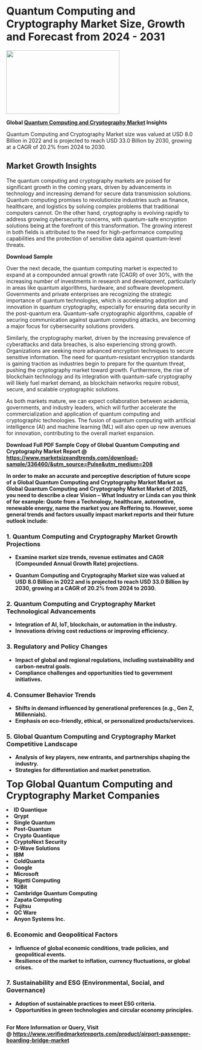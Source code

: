 <H1>Quantum Computing and Cryptography Market Size, Growth and Forecast from 2024 - 2031</H1><img class="aligncenter size-medium wp-image-584254" src="https://thirdeyenews.in/wp-content/uploads/2024/09/Global-Market-Research-300x168.jpeg" alt="" width="300" height="168" /><p><strong>Global&nbsp;<a href="https://www.marketsizeandtrends.com/download-sample/336460/&amp;utm_source=Pulse&amp;utm_medium=208">Quantum Computing and Cryptography Market</a> Insights</strong></p><p>Quantum Computing and Cryptography Market size was valued at USD 8.0 Billion in 2022 and is projected to reach USD 33.0 Billion by 2030, growing at a CAGR of 20.2% from 2024 to 2030.</p><p><h2>Market Growth Insights</h2> <p>The quantum computing and cryptography markets are poised for significant growth in the coming years, driven by advancements in technology and increasing demand for secure data transmission solutions. Quantum computing promises to revolutionize industries such as finance, healthcare, and logistics by solving complex problems that traditional computers cannot. On the other hand, cryptography is evolving rapidly to address growing cybersecurity concerns, with quantum-safe encryption solutions being at the forefront of this transformation. The growing interest in both fields is attributed to the need for high-performance computing capabilities and the protection of sensitive data against quantum-level threats.</p> <p><strong>Download Sample</strong></p> <p>Over the next decade, the quantum computing market is expected to expand at a compounded annual growth rate (CAGR) of over 30%, with the increasing number of investments in research and development, particularly in areas like quantum algorithms, hardware, and software development. Governments and private enterprises are recognizing the strategic importance of quantum technologies, which is accelerating adoption and innovation in quantum cryptography, especially for ensuring data security in the post-quantum era. Quantum-safe cryptographic algorithms, capable of securing communication against quantum computing attacks, are becoming a major focus for cybersecurity solutions providers.</p> <p>Similarly, the cryptography market, driven by the increasing prevalence of cyberattacks and data breaches, is also experiencing strong growth. Organizations are seeking more advanced encryption techniques to secure sensitive information. The need for quantum-resistant encryption standards is gaining traction as industries begin to prepare for the quantum threat, pushing the cryptography market toward growth. Furthermore, the rise of blockchain technology and its integration with quantum-safe cryptography will likely fuel market demand, as blockchain networks require robust, secure, and scalable cryptographic solutions.</p> <p>As both markets mature, we can expect collaboration between academia, governments, and industry leaders, which will further accelerate the commercialization and application of quantum computing and cryptographic technologies. The fusion of quantum computing with artificial intelligence (AI) and machine learning (ML) will also open up new avenues for innovation, contributing to the overall market expansion.</p> <p><strong></p><p><span class=""><strong>Download Full PDF Sample Copy of Global Quantum Computing and Cryptography Market Report</strong> @ <a href="https://www.marketsizeandtrends.com/download-sample/336460/&amp;utm_source=Pulse&amp;utm_medium=208" target="_blank">https://www.marketsizeandtrends.com/download-sample/336460/&amp;utm_source=Pulse&amp;utm_medium=208</a></span></p><p>In order to make an accurate and perceptive description of future scope of a Global&nbsp;Quantum Computing and Cryptography Market Market as Global&nbsp;Quantum Computing and Cryptography Market Market of 2025, you need to describe a clear Vision &ndash; What Industry or Linda can you think of for example: Quote from a Technology, healthcare, automotive, renewable energy, name the market you are Reffering to. However, some general trends and factors usually impact market reports and their future outlook include:</p><h3>1.&nbsp;<strong>Quantum Computing and Cryptography Market Growth Projections</strong></h3><ul><li>Examine market size trends, revenue estimates and CAGR (Compounded Annual Growth Rate) projections.</li><li><p>Quantum Computing and Cryptography Market size was valued at USD 8.0 Billion in 2022 and is projected to reach USD 33.0 Billion by 2030, growing at a CAGR of 20.2% from 2024 to 2030.</p></li></ul><h3>2.&nbsp;<strong>Quantum Computing and Cryptography Market Technological Advancements</strong></h3><ul><li>Integration of AI, IoT, blockchain, or automation in the industry.</li><li>Innovations driving cost reductions or improving efficiency.</li></ul><h3>3.&nbsp;<strong>Regulatory and Policy Changes</strong></h3><ul><li>Impact of global and regional regulations, including sustainability and carbon-neutral goals.</li><li>Compliance challenges and opportunities tied to government initiatives.</li></ul><h3>4.&nbsp;<strong>Consumer Behavior Trends</strong></h3><ul><li>Shifts in demand influenced by generational preferences (e.g., Gen Z, Millennials).</li><li>Emphasis on eco-friendly, ethical, or personalized products/services.</li></ul><h3>5.&nbsp;<strong>Global Quantum Computing and Cryptography Market Competitive Landscape</strong></h3><ul><li>Analysis of key players, new entrants, and partnerships shaping the industry.</li><li>Strategies for differentiation and market penetration.</li></ul><p data-pm-slice="1 1 []"><span style="color: inherit; font-family: inherit; font-size: 25px;">Top Global Quantum Computing and Cryptography Market Companies</span></p><div class="" data-test-id=""><p><li>ID Quantique</li><li> Qrypt</li><li> Single Quantum</li><li> Post-Quantum</li><li> Crypto Quantique</li><li> CryptoNext Security</li><li> D-Wave Solutions</li><li> IBM</li><li> ColdQuanta</li><li> Google</li><li> Microsoft</li><li> Rigetti Computing</li><li> 1QBit</li><li> Cambridge Quantum Computing</li><li> Zapata Computing</li><li> Fujitsu</li><li> QC Ware</li><li> Anyon Systems Inc.</li></p></div><h3>6.&nbsp;<strong>Economic and Geopolitical Factors</strong></h3><ul><li>Influence of global economic conditions, trade policies, and geopolitical events.</li><li>Resilience of the market to inflation, currency fluctuations, or global crises.</li></ul><h3>7.&nbsp;<strong>Sustainability and ESG (Environmental, Social, and Governance)</strong></h3><ul><li>Adoption of sustainable practices to meet ESG criteria.</li><li>Opportunities in green technologies and circular economy principles.</li></ul><h2><strong style="font-size: 14px;">For More Information or Query, Visit @&nbsp;</strong><a style="background-color: #ffffff; font-size: 14px;" href="https://www.marketsizeandtrends.com/report/quantum-computing-and-cryptography-market/" target="_blank">https://www.verifiedmarketreports.com/product/airport-passenger-boarding-bridge-market</a></h2>
